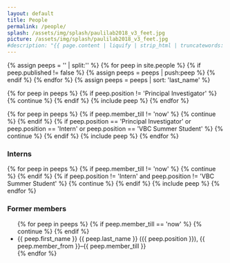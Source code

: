 ```yaml
---
layout: default
title: People
permalink: /people/
splash: /assets/img/splash/paulilab2018_v3_feet.jpg
picture: /assets/img/splash/paulilab2018_v3_feet.jpg
#description: "{{ page.content | liquify | strip_html | truncatewords: 15 }}"
---
```


{% assign peeps = '' | split:'' %}
{% for peep in site.people %}
{% if peep.published != false %}
{% assign peeps = peeps | push:peep %}
{% endif %}
{% endfor %}
{% assign peeps = peeps | sort: 'last_name' %}

<div class="peep-container">

{% for peep in peeps %}
 {% if peep.position != 'Principal Investigator' %}
   {% continue %}
 {% endif %}
 {% include peep %}
{% endfor %}

{% for peep in peeps %}
 {% if peep.member_till != 'now' %}
   {% continue %}
 {% endif %}
 {% if peep.position == 'Principal Investigator' or peep.position == 'Intern' or peep.position == 'VBC Summer Student' %}
   {% continue %}
 {% endif %}
 {% include peep %}
{% endfor %}

</div>

<h3>Interns</h3>

{% for peep in peeps %}
 {% if peep.member_till != 'now' %}
   {% continue %}
 {% endif %}
 {% if peep.position != 'Intern' and peep.position != 'VBC Summer Student' %}
   {% continue %}
 {% endif %}
 {% include peep %}
{% endfor %}

<h3>Former members</h3>

<ul>
{% for peep in peeps %}
 {% if peep.member_till == 'now' %}
  {% continue %}
 {% endif %}
  <li>{{ peep.first_name }} {{ peep.last_name }} ({{ peep.position }}), {{ peep.member_from }}&ndash;{{ peep.member_till }}</li>
{% endfor %}
</ul>
